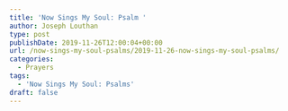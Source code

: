 ```yaml
---
title: 'Now Sings My Soul: Psalm '
author: Joseph Louthan
type: post
publishDate: 2019-11-26T12:00:04+00:00
url: /now-sings-my-soul-psalms/2019-11-26-now-sings-my-soul-psalms/
categories:
  - Prayers
tags:
  - 'Now Sings My Soul: Psalms'
draft: false
---
```

<pre>
<div style="font-variant: small-caps;"></div>

</pre>
